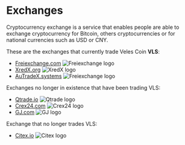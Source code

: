 # Exchanges
Cryptocurrency exchange is a service that enables people are able to exchange cryptocurrency 
for Bitcoin, others cryptocurrencies or for national currencies such as USD or CNY.

These are the exchanges that currently trade Veles Coin **VLS**:

- [Freiexchange.com](https://freiexchange.com/market/VLS/BTC)         ![Freiexchange logo](images/exchanges/freiexchange.jpg)
- [XredX.org](https://www.xredx.org/market/vlsdoge)                   ![XredX logo](images/exchanges/xredx.webp)
- [AuTradeX.systems](https://wallet.autradex.systems/trading/vlsbtc)  ![Freiexchange logo](images/exchanges/autradex.webp)


Exchanges no longer in existence that have been trading VLS:

- [Qtrade.io](https://qtrade.io/market/VLS_BTC)                ![Qtrade logo](images/exchanges/qtrade.png)
- [Crex24.com](https://crex24.com/exchange/VLS-BTC)            ![Crex24 logo](images/exchanges/crex.jpg)
- [GJ.com](https://www.gj.com/trade/vlsusdt)                   ![GJ logo](images/exchanges/gj.png)


Exchange that no longer trades VLS:

- [Citex.io](https://trade.citex.io/trade/VLS_BTC)             ![Citex logo](images/exchanges/citex.jpg)
